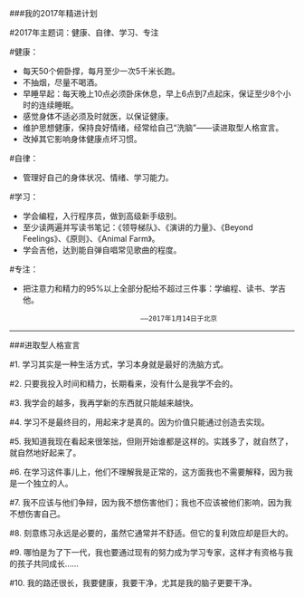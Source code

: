###我的2017年精进计划

#2017年主题词：健康、自律、学习、专注

#健康：
 - 每天50个俯卧撑，每月至少一次5千米长跑。
 - 不抽烟，尽量不喝酒。
 - 早睡早起：每天晚上10点必须卧床休息，早上6点到7点起床，保证至少8个小时的连续睡眠。
 - 感觉身体不适必须及时就医，以保证健康。
 - 维护思想健康，保持良好情绪，经常给自己“洗脑”——读进取型人格宣言。
 - 改掉其它影响身体健康点坏习惯。

#自律：
 - 管理好自己的身体状况、情绪、学习能力。

#学习：
 - 学会编程，入行程序员，做到高级新手级别。
 - 至少读两遍并写读书笔记：《领导梯队》、《演讲的力量》、《Beyond Feelings》、《原则》、《Animal Farm》。
 - 学会吉他，达到能自弹自唱常见歌曲的程度。

#专注：
 - 把注意力和精力的95%以上全部分配给不超过三件事：学编程、读书、学吉他。


                                    ——2017年1月14日于北京

 ----------------------
 ###进取型人格宣言

 #1. 学习其实是一种生活方式，学习本身就是最好的洗脑方式。

 #2. 只要我投入时间和精力，长期看来，没有什么是我学不会的。

 #3. 我学会的越多，我再学新的东西就只能越来越快。

 #4. 学习不是最终目的，用起来才是真的。因为价值只能通过创造去实现。

 #5. 我知道我现在看起来很笨拙，但刚开始谁都是这样的。实践多了，就自然了，就自然地好起来了。

 #6. 在学习这件事儿上，他们不理解我是正常的，这方面我也不需要解释，因为我是一个独立的人。

 #7. 我不应该与他们争辩，因为我不想伤害他们；我也不应该被他们影响，因为我不想伤害自己。

 #8. 刻意练习永远是必要的，虽然它通常并不舒适。但它的复利效应却是巨大的。

 #9. 哪怕是为了下一代，我也要通过现有的努力成为学习专家，这样才有资格与我的孩子共同成长……

 #10. 我的路还很长，我要健康，我要干净，尤其是我的脑子更要干净。
